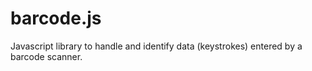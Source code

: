 barcode.js
==========

Javascript library to handle and identify data (keystrokes) entered by a barcode scanner.
